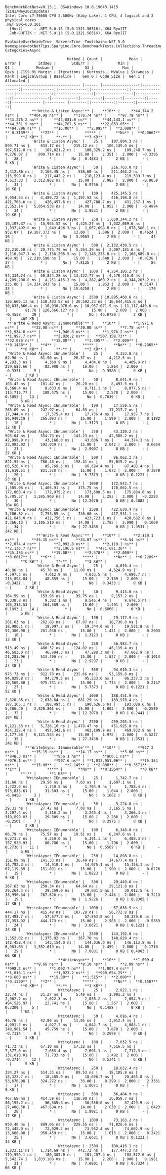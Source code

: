 
    BenchmarkDotNet=v0.13.1, OS=Windows 10.0.19043.1415 (21H1/May2021Update)
    Intel Core i7-7660U CPU 2.50GHz (Kaby Lake), 1 CPU, 4 logical and 2 physical cores
    .NET SDK=6.0.101
      [Host]     : .NET 5.0.13 (5.0.1321.56516), X64 RyuJIT
      Job-GHFTZK : .NET 5.0.13 (5.0.1321.56516), X64 RyuJIT

    EvaluateOverhead=True  Server=True  Toolchain=.NET 5.0  
    Namespace=dotNetTips.Spargine.Core.BenchmarkTests.Collections.Threading  Categories=Async  

                                Method | Count |            Mean |         Error |        StdDev |       StdErr |             Min |              Q1 |          Median |              Q3 |             Max |         Op/s | CI99.9% Margin | Iterations | Kurtosis | MValue | Skewness | Rank | LogicalGroup | Baseline |   Gen 0 | Code Size |  Gen 1 | Allocated |
    ---------------------------------- |------ |----------------:|--------------:|--------------:|-------------:|----------------:|----------------:|----------------:|----------------:|----------------:|-------------:|---------------:|-----------:|---------:|-------:|---------:|-----:|------------- |--------- |--------:|----------:|-------:|----------:|
                **'Write & Listen Async'** |    **10** |     **44,144.2 ns** |     **404.90 ns** |     **378.74 ns** |     **97.79 ns** |     **43,375.2 ns** |     **43,881.0 ns** |     **44,143.1 ns** |     **44,361.9 ns** |     **44,707.5 ns** |    **22,653.05** |     **404.896 ns** |      **15.00** |    **2.095** |  **2.000** |  **-0.3139** |   **22** |            ***** |       **No** |  **0.3662** |      **2 KB** |      **-** |      **3 KB** |
                'Write & Listen Async' |    25 |    107,804.3 ns |     890.71 ns |     833.17 ns |    215.12 ns |    106,149.0 ns |    107,512.0 ns |    107,821.2 ns |    108,329.2 ns |    109,248.7 ns |     9,276.07 |     890.714 ns |      15.00 |    2.351 |  2.000 |  -0.3395 |   28 |            * |       No |  0.4883 |      2 KB |      - |      5 KB |
                'Write & Listen Async' |    50 |    216,763.0 ns |   2,312.86 ns |   2,163.45 ns |    558.60 ns |    211,462.2 ns |    215,599.6 ns |    217,442.2 ns |    218,123.4 ns |    219,389.7 ns |     4,613.33 |   2,312.862 ns |      15.00 |    2.982 |  2.000 |  -0.8658 |   33 |            * |       No |  0.9766 |      2 KB |      - |     10 KB |
                'Write & Listen Async' |   100 |    425,145.5 ns |   5,054.54 ns |   4,480.72 ns |  1,197.52 ns |    416,198.8 ns |    421,706.6 ns |    426,457.6 ns |    427,780.7 ns |    431,237.1 ns |     2,352.14 |   5,054.538 ns |      14.00 |    1.952 |  2.000 |  -0.4994 |   34 |            * |       No |  1.9531 |      2 KB |      - |     19 KB |
                'Write & Listen Async' |   250 |  1,050,344.2 ns |  19,107.37 ns |  15,955.52 ns |  4,425.27 ns |  1,032,009.6 ns |  1,037,492.0 ns |  1,049,496.3 ns |  1,057,698.0 ns |  1,078,586.1 ns |       952.07 |  19,107.373 ns |      13.00 |    1.686 |  2.000 |   0.4624 |   36 |            * |       No |  3.9063 |      2 KB |      - |     43 KB |
                'Write & Listen Async' |   500 |  2,132,430.5 ns |  22,210.58 ns |  20,775.79 ns |  5,364.29 ns |  2,097,181.6 ns |  2,116,047.7 ns |  2,136,205.5 ns |  2,148,235.0 ns |  2,166,609.0 ns |       468.95 |  22,210.580 ns |      15.00 |    1.640 |  2.000 |  -0.0138 |   37 |            * |       No |  7.8125 |      2 KB |      - |     86 KB |
                'Write & Listen Async' |  1000 |  4,254,186.2 ns |  54,334.24 ns |  50,824.28 ns | 13,122.77 ns |  4,178,416.0 ns |  4,209,208.6 ns |  4,251,415.2 ns |  4,282,460.2 ns |  4,344,283.2 ns |       235.06 |  54,334.243 ns |      15.00 |    1.853 |  2.000 |   0.3147 |   38 |            * |       No | 15.6250 |      2 KB |      - |    170 KB |
                'Write & Listen Async' |  2500 | 10,895,460.6 ns | 126,666.13 ns | 118,483.57 ns | 30,592.33 ns | 10,644,415.6 ns | 10,833,866.4 ns | 10,930,976.6 ns | 10,957,071.9 ns | 11,117,440.6 ns |        91.78 | 126,666.127 ns |      15.00 |    2.609 |  2.000 |  -0.4538 |   39 |            * |       No | 46.8750 |      2 KB |      - |    405 KB |
     **'Write & Read Async: IEnumerable'** |    **10** |      **1,971.8 ns** |      **32.08 ns** |      **30.00 ns** |      **7.75 ns** |      **1,934.0 ns** |      **1,946.8 ns** |      **1,976.2 ns** |      **1,997.7 ns** |      **2,020.2 ns** |   **507,158.73** |      **32.076 ns** |      **15.00** |    **1.405** |  **2.000** |   **0.1438** |    **4** |            ***** |       **No** |  **0.2365** |      **0 KB** |      **-** |      **2 KB** |
     'Write & Read Async: IEnumerable' |    25 |      4,353.8 ns |      82.98 ns |      81.50 ns |     20.37 ns |      4,212.5 ns |      4,293.3 ns |      4,368.9 ns |      4,404.8 ns |      4,489.8 ns |   229,683.66 |      82.980 ns |      16.00 |    1.864 |  2.000 |  -0.3331 |    9 |            * |       No |  0.3586 |      0 KB |      - |      3 KB |
     'Write & Read Async: IEnumerable' |    50 |      8,641.9 ns |     108.47 ns |     101.47 ns |     26.20 ns |      8,493.5 ns |      8,568.4 ns |      8,633.0 ns |      8,711.1 ns |      8,877.5 ns |   115,715.77 |     108.475 ns |      15.00 |    2.578 |  2.000 |   0.5053 |   13 |            * |       No |  0.7019 |      0 KB |      - |      6 KB |
     'Write & Read Async: IEnumerable' |   100 |     17,559.5 ns |     265.09 ns |     247.97 ns |     64.03 ns |     17,217.7 ns |     17,344.4 ns |     17,575.4 ns |     17,736.4 ns |     17,957.7 ns |    56,949.19 |     265.093 ns |      15.00 |    1.599 |  2.000 |   0.1182 |   16 |            * |       No |  1.3123 |      0 KB |      - |     12 KB |
     'Write & Read Async: IEnumerable' |   250 |     43,320.2 ns |     593.04 ns |     554.73 ns |    143.23 ns |     42,588.2 ns |     42,999.0 ns |     43,160.0 ns |     43,606.7 ns |     44,374.3 ns |    23,083.92 |     593.039 ns |      15.00 |    2.042 |  2.000 |   0.6654 |   21 |            * |       No |  2.9907 |      0 KB |      - |     27 KB |
     'Write & Read Async: IEnumerable' |   500 |     86,062.2 ns |     821.53 ns |     768.46 ns |    198.41 ns |     85,015.2 ns |     85,526.4 ns |     85,769.6 ns |     86,694.4 ns |     87,488.4 ns |    11,619.51 |     821.528 ns |      15.00 |    1.672 |  2.000 |   0.3070 |   26 |            * |       No |  5.7373 |      0 KB | 0.1221 |     53 KB |
     'Write & Read Async: IEnumerable' |  1000 |    172,843.7 ns |   1,585.96 ns |   1,405.91 ns |    375.75 ns |    170,062.5 ns |    172,060.4 ns |    172,975.2 ns |    173,608.5 ns |    175,084.0 ns |     5,785.57 |   1,585.960 ns |      14.00 |    2.292 |  2.000 |  -0.2293 |   30 |            * |       No | 12.2070 |      0 KB | 0.4883 |    104 KB |
     'Write & Read Async: IEnumerable' |  2500 |    422,630.4 ns |   3,106.52 ns |   2,753.85 ns |    736.00 ns |    417,531.1 ns |    421,043.0 ns |    422,756.1 ns |    423,723.1 ns |    428,602.8 ns |     2,366.13 |   3,106.519 ns |      14.00 |    2.785 |  2.000 |   0.1669 |   34 |            * |       No | 27.3438 |      0 KB | 1.9531 |    242 KB |
                  **'Write & Read Async'** |    **10** |      **2,120.1 ns** |      **35.35 ns** |      **33.07 ns** |      **8.54 ns** |      **2,074.4 ns** |      **2,092.8 ns** |      **2,119.1 ns** |      **2,136.7 ns** |      **2,196.5 ns** |   **471,681.36** |      **35.353 ns** |      **15.00** |    **2.578** |  **2.000** |   **0.6017** |    **6** |            ***** |       **No** |  **0.2289** |      **0 KB** |      **-** |      **2 KB** |
                  'Write & Read Async' |    25 |      4,610.4 ns |      48.86 ns |      45.70 ns |     11.80 ns |      4,524.9 ns |      4,597.3 ns |      4,612.9 ns |      4,633.5 ns |      4,680.7 ns |   216,898.84 |      48.859 ns |      15.00 |    2.139 |  2.000 |  -0.3421 |   10 |            * |       No |  0.3433 |      0 KB |      - |      3 KB |
                  'Write & Read Async' |    50 |      9,415.0 ns |     164.59 ns |     153.96 ns |     39.75 ns |      9,157.2 ns |      9,338.8 ns |      9,382.1 ns |      9,546.4 ns |      9,678.5 ns |   106,213.53 |     164.589 ns |      15.00 |    1.791 |  2.000 |   0.1893 |   14 |            * |       No |  0.6866 |      0 KB |      - |      6 KB |
                  'Write & Read Async' |   100 |     19,117.9 ns |     281.03 ns |     262.88 ns |     67.87 ns |     18,730.8 ns |     18,906.1 ns |     18,997.7 ns |     19,344.0 ns |     19,521.8 ns |    52,306.98 |     281.030 ns |      15.00 |    1.431 |  2.000 |   0.2003 |   18 |            * |       No |  1.3123 |      0 KB |      - |     12 KB |
                  'Write & Read Async' |   250 |     46,983.7 ns |     513.49 ns |     480.32 ns |    124.02 ns |     46,119.4 ns |     46,683.0 ns |     46,894.3 ns |     47,298.3 ns |     47,662.9 ns |    21,283.96 |     513.490 ns |      15.00 |    1.827 |  2.000 |  -0.1014 |   23 |            * |       No |  2.9297 |      0 KB |      - |     27 KB |
                  'Write & Read Async' |   500 |     94,610.3 ns |     975.73 ns |     912.70 ns |    235.66 ns |     93,159.8 ns |     94,029.8 ns |     94,279.5 ns |     95,233.6 ns |     96,237.2 ns |    10,569.68 |     975.731 ns |      15.00 |    1.774 |  2.000 |   0.2147 |   27 |            * |       No |  5.7373 |      0 KB | 0.1221 |     52 KB |
                  'Write & Read Async' |  1000 |    188,451.9 ns |   2,820.86 ns |   2,638.64 ns |    681.29 ns |    183,970.4 ns |    187,165.1 ns |    188,493.1 ns |    190,626.5 ns |    192,080.6 ns |     5,306.40 |   2,820.861 ns |      15.00 |    1.802 |  2.000 |  -0.2589 |   32 |            * |       No | 12.2070 |      0 KB | 0.2441 |    104 KB |
                  'Write & Read Async' |  2500 |    459,203.3 ns |   6,121.55 ns |   5,726.10 ns |  1,478.47 ns |    451,925.0 ns |    454,322.4 ns |    457,342.6 ns |    462,199.8 ns |    469,932.9 ns |     2,177.68 |   6,121.554 ns |      15.00 |    1.975 |  2.000 |   0.5227 |   35 |            * |       No | 27.3438 |      0 KB | 1.9531 |    242 KB |
             **'WriteAsync: IEnumerable'** |    **10** |        **967.2 ns** |      **15.15 ns** |      **14.17 ns** |      **3.66 ns** |        **948.3 ns** |        **956.1 ns** |        **968.1 ns** |        **976.1 ns** |        **997.6 ns** | **1,033,951.96** |      **15.154 ns** |      **15.00** |    **2.145** |  **2.000** |   **0.3571** |    **1** |            ***** |       **No** |  **0.1564** |      **0 KB** |      **-** |      **1 KB** |
             'WriteAsync: IEnumerable' |    25 |      1,742.7 ns |      31.60 ns |      29.56 ns |      7.63 ns |      1,697.1 ns |      1,722.0 ns |      1,740.5 ns |      1,764.9 ns |      1,788.4 ns |   573,836.61 |      31.603 ns |      15.00 |    1.644 |  2.000 |  -0.0458 |    3 |            * |       No |  0.1602 |      0 KB |      - |      1 KB |
             'WriteAsync: IEnumerable' |    50 |      3,224.8 ns |      29.31 ns |      27.42 ns |      7.08 ns |      3,165.5 ns |      3,207.4 ns |      3,216.2 ns |      3,246.4 ns |      3,266.4 ns |   310,099.03 |      29.309 ns |      15.00 |    2.260 |  2.000 |  -0.2501 |    7 |            * |       No |  0.2975 |      0 KB |      - |      3 KB |
             'WriteAsync: IEnumerable' |   100 |      6,348.0 ns |      80.79 ns |      75.57 ns |     19.51 ns |      6,247.6 ns |      6,273.7 ns |      6,350.0 ns |      6,391.1 ns |      6,488.3 ns |   157,530.93 |      80.786 ns |      15.00 |    1.796 |  2.000 |   0.2736 |   11 |            * |       No |  0.5569 |      0 KB |      - |      5 KB |
             'WriteAsync: IEnumerable' |   250 |     14,898.8 ns |     151.09 ns |     141.33 ns |     36.49 ns |     14,677.4 ns |     14,792.3 ns |     14,910.1 ns |     14,975.1 ns |     15,158.1 ns |    67,119.39 |     151.091 ns |      15.00 |    1.900 |  2.000 |   0.0276 |   15 |            * |       No |  1.0223 |      0 KB |      - |      9 KB |
             'WriteAsync: IEnumerable' |   500 |     29,449.6 ns |     267.63 ns |     250.34 ns |     64.64 ns |     29,121.8 ns |     29,264.4 ns |     29,369.0 ns |     29,601.5 ns |     30,012.5 ns |    33,956.34 |     267.626 ns |      15.00 |    2.446 |  2.000 |   0.7213 |   19 |            * |       No |  1.9226 |      0 KB | 0.0305 |     17 KB |
             'WriteAsync: IEnumerable' |  1000 |     57,630.5 ns |     444.17 ns |     415.48 ns |    107.28 ns |     56,772.8 ns |     57,488.7 ns |     57,677.2 ns |     57,863.8 ns |     58,339.6 ns |    17,351.92 |     444.173 ns |      15.00 |    2.583 |  2.000 |  -0.5553 |   24 |            * |       No |  3.6621 |      0 KB | 0.1221 |     34 KB |
             'WriteAsync: IEnumerable' |  2500 |    143,192.0 ns |   1,552.02 ns |   1,375.82 ns |    367.70 ns |    140,820.4 ns |    142,452.4 ns |    143,154.0 ns |    144,036.0 ns |    146,113.8 ns |     6,983.63 |   1,552.019 ns |      14.00 |    2.459 |  2.000 |   0.1710 |   29 |            * |       No |  7.0801 |      0 KB | 0.4883 |     66 KB |
                            **WriteAsync** |    **10** |      **1,009.4 ns** |       **8.66 ns** |       **8.10 ns** |      **2.09 ns** |        **998.2 ns** |      **1,002.7 ns** |      **1,007.4 ns** |      **1,016.1 ns** |      **1,023.2 ns** |   **990,654.29** |       **8.660 ns** |      **15.00** |    **1.515** |  **2.000** |   **0.1390** |    **2** |            ***** |       **No** |  **0.1507** |      **0 KB** |      **-** |      **1 KB** |
                            WriteAsync |    25 |      2,022.1 ns |      22.74 ns |      21.27 ns |      5.49 ns |      1,991.2 ns |      2,002.2 ns |      2,022.3 ns |      2,038.2 ns |      2,054.9 ns |   494,526.97 |      22.741 ns |      15.00 |    1.567 |  2.000 |   0.2209 |    5 |            * |       No |  0.1488 |      0 KB |      - |      1 KB |
                            WriteAsync |    50 |      4,016.4 ns |      45.76 ns |      42.80 ns |     11.05 ns |      3,912.4 ns |      4,001.5 ns |      4,027.7 ns |      4,042.7 ns |      4,083.1 ns |   248,981.54 |      45.759 ns |      15.00 |    3.078 |  2.000 |  -0.7114 |    8 |            * |       No |  0.2899 |      0 KB |      - |      3 KB |
                            WriteAsync |   100 |      7,632.5 ns |      71.73 ns |      67.10 ns |     17.32 ns |      7,516.5 ns |      7,577.0 ns |      7,655.4 ns |      7,691.1 ns |      7,712.3 ns |   131,018.81 |      71.733 ns |      15.00 |    1.492 |  2.000 |  -0.3714 |   12 |            * |       No |  0.5341 |      0 KB |      - |      5 KB |
                            WriteAsync |   250 |     18,632.4 ns |     324.27 ns |     514.33 ns |     89.53 ns |     18,185.8 ns |     18,323.7 ns |     18,485.9 ns |     18,696.7 ns |     20,465.8 ns |    53,670.08 |     324.272 ns |      33.00 |    8.299 |  2.000 |   2.3331 |   17 |            * |       No |  1.0071 |      0 KB |      - |      9 KB |
                            WriteAsync |   500 |     36,484.9 ns |     467.68 ns |     414.59 ns |    110.80 ns |     36,059.7 ns |     36,193.2 ns |     36,385.6 ns |     36,560.6 ns |     37,429.5 ns |    27,408.58 |     467.684 ns |      14.00 |    2.838 |  2.000 |   1.0423 |   20 |            * |       No |  1.8921 |      0 KB |      - |     17 KB |
                            WriteAsync |  1000 |     73,163.2 ns |     950.46 ns |     889.06 ns |    229.55 ns |     71,828.6 ns |     72,445.9 ns |     72,929.3 ns |     73,962.4 ns |     74,662.9 ns |    13,668.08 |     950.459 ns |      15.00 |    1.613 |  2.000 |   0.2421 |   25 |            * |       No |  3.6621 |      0 KB | 0.1221 |     34 KB |
                            WriteAsync |  2500 |    180,416.1 ns |   1,833.11 ns |   1,714.69 ns |    442.73 ns |    177,447.2 ns |    179,559.1 ns |    180,305.0 ns |    181,207.9 ns |    183,572.6 ns |     5,542.74 |   1,833.108 ns |      15.00 |    2.286 |  2.000 |   0.1961 |   31 |            * |       No |  7.0801 |      0 KB | 0.7324 |     66 KB |
